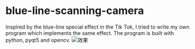 # blue-line-scanning-camera
Inspired by the blue-line special effect in the Tik Tok,  I tried to write my own program which implements the same effect. The program is built with python, pyqt5 and opencv. 
![效果](https://github.com/wuqian5000/blue-line-scanning-camera/blob/main/GUI-resources/cover.png)

